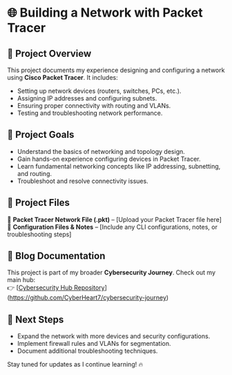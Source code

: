 # 🌐 Building a Network with Packet Tracer

## 📌 Project Overview
This project documents my experience designing and configuring a network using **Cisco Packet Tracer**. It includes:
- Setting up network devices (routers, switches, PCs, etc.).
- Assigning IP addresses and configuring subnets.
- Ensuring proper connectivity with routing and VLANs.
- Testing and troubleshooting network performance.

## 🎯 Project Goals
- Understand the basics of networking and topology design.
- Gain hands-on experience configuring devices in Packet Tracer.
- Learn fundamental networking concepts like IP addressing, subnetting, and routing.
- Troubleshoot and resolve connectivity issues.

## 🔧 Project Files
📁 **Packet Tracer Network File (.pkt)** – [Upload your Packet Tracer file here]  
📄 **Configuration Files & Notes** – [Include any CLI configurations, notes, or troubleshooting steps]

## 📝 Blog Documentation
This project is part of my broader **Cybersecurity Journey**. Check out my main hub:  
👉 [[Cybersecurity Hub Repository](https://github.com/YourUsername/cybersecurity-hub)](https://github.com/CyberHeart7/cybersecurity-journey) 

## 🚀 Next Steps
- Expand the network with more devices and security configurations.
- Implement firewall rules and VLANs for segmentation.
- Document additional troubleshooting techniques.

Stay tuned for updates as I continue learning! 🔥

